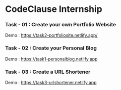 # CodeClause Internship

### Task - 01 : Create your own Portfolio Website
Demo : https://task2-portfoliosite.netlify.app/

### Task - 02 : Create your Personal Blog
Demo : https://task1-personalblog.netlify.app

### Task - 03 : Create a URL Shortener
Demo : https://task3-urlshortener.netlify.app


